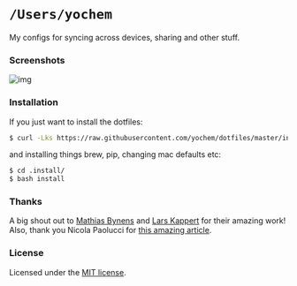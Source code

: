# `/Users/yochem`
My configs for syncing across devices, sharing and other stuff.

### Screenshots
![img](https://user-images.githubusercontent.com/23235841/50482144-6cdb8f80-09e5-11e9-9ca0-90e2b3b8209f.jpg)

### Installation
If you just want to install the dotfiles:
```bash
$ curl -Lks https://raw.githubusercontent.com/yochem/dotfiles/master/install/dotinstall | /bin/bash
```
and installing things brew, pip, changing mac defaults etc:
```bash
$ cd .install/
$ bash install
```

### Thanks
A big shout out to [Mathias Bynens](https://github.com/mathiasbynens/dotfiles)
and [Lars Kappert](https://github.com/webpro/dotfiles) for their amazing work!
Also, thank you Nicola Paolucci for [this amazing article](https://developer.atlassian.com/blog/2016/02/best-way-to-store-dotfiles-git-bare-repo/).

### License
Licensed under the [MIT license](https://github.com/yochem/dotfiles/blob/master/LICENSE).

